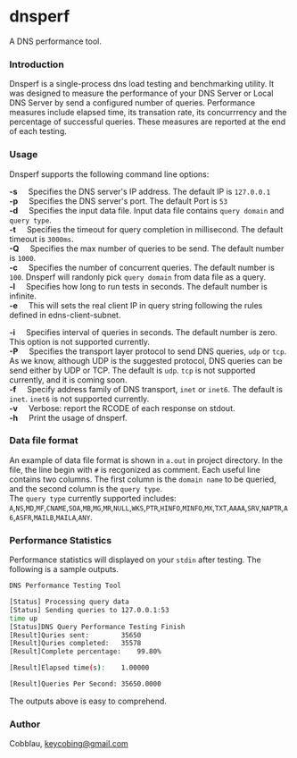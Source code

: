 dnsperf
======
A DNS performance tool.

### Introduction
Dnsperf is a single-process dns load testing and benchmarking utility. It was designed to measure the performance of your
DNS Server or Local DNS Server by send a configured number of queries.
Performance measures include elapsed time, its transation rate, its concurrrency and the percentage of successful queries.
These measures are reported at the end of each testing.

### Usage
Dnsperf supports the following command line options:

**-s**
&nbsp;&nbsp;&nbsp;&nbsp;Specifies the DNS server's IP address. The default IP is `127.0.0.1`  
**-p**
&nbsp;&nbsp;&nbsp;&nbsp;Specifies the DNS server's port. The default Port is `53`  
**-d**
&nbsp;&nbsp;&nbsp;&nbsp;Specifies the input data file. Input data file contains `query domain` and `query type`.  
**-t**
&nbsp;&nbsp;&nbsp;&nbsp;Specifies the timeout for query completion in millisecond. The default timeout is `3000ms`.  
**-Q**
&nbsp;&nbsp;&nbsp;&nbsp;Specifies the max number of queries to be send. The default number is `1000`.  
**-c**
&nbsp;&nbsp;&nbsp;&nbsp;Specifies the number of concurrent queries. The default number is `100`. Dnsperf will randonly pick `query domain` from data file as a query.  
**-l**
&nbsp;&nbsp;&nbsp;&nbsp;Specifies how long to run tests in seconds. The default number is infinite.  
**-e**
&nbsp;&nbsp;&nbsp;&nbsp;This will sets the real client IP in query string following the rules defined in edns-client-subnet.  

**-i**
&nbsp;&nbsp;&nbsp;&nbsp;Specifies interval of queries in seconds. The default number is zero. This option is not supported currently.  
**-P**
&nbsp;&nbsp;&nbsp;&nbsp;Specifies the transport layer protocol to send DNS queries, `udp` or `tcp`. As we know, although UDP is the suggested protocol, DNS queries can be send either by UDP or TCP. The default is `udp`. `tcp` is not supported currently, and it is coming soon.  
**-f**
&nbsp;&nbsp;&nbsp;&nbsp;Specify address family of DNS transport, `inet` or `inet6`. The default is `inet`. `inet6` is not supported currently.  
**-v**
&nbsp;&nbsp;&nbsp;&nbsp;Verbose: report the RCODE of each response on stdout.  
**-h**
&nbsp;&nbsp;&nbsp;&nbsp;Print the usage of dnsperf.  

### Data file format
An example of data file format is shown in `a.out` in project directory.
In the file, the line begin with `#` is recgonized as comment. Each useful line contains two columns. The first column is the `domain name` to be queried, and the second column is the `query type`.  
The `query type` currently supported includes:  `A`,`NS`,`MD`,`MF`,`CNAME`,`SOA`,`MB`,`MG`,`MR`,`NULL`,`WKS`,`PTR`,`HINFO`,`MINFO`,`MX`,`TXT`,`AAAA`,`SRV`,`NAPTR`,`A6`,`ASFR`,`MAILB`,`MAILA`,`ANY`.

### Performance Statistics
Performance statistics will displayed on your `stdin` after testing. The following is a sample outputs.
```sh
DNS Performance Testing Tool

[Status] Processing query data
[Status] Sending queries to 127.0.0.1:53
time up
[Status]DNS Query Performance Testing Finish
[Result]Quries sent:		35650
[Result]Quries completed:	35578
[Result]Complete percentage:	99.80%

[Result]Elapsed time(s):	1.00000

[Result]Queries Per Second:	35650.0000
```
The outputs above is easy to comprehend.

### Author
Cobblau, <keycobing@gmail.com>
